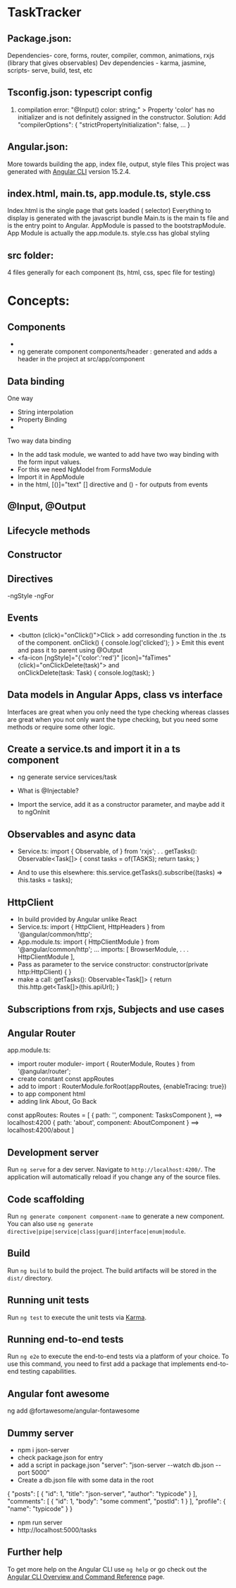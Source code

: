 # TaskTracker

## Package.json:

Dependencies- core, forms, router, compiler, common, animations, rxjs (library that gives observables)
Dev dependencies - karma, jasmine,
scripts- serve, build, test, etc

## Tsconfig.json: typescript config

1. compilation error: "@Input() color: string;" > Property 'color' has no initializer and is not definitely assigned in the constructor.
   Solution: Add
   "compilerOptions": {
   "strictPropertyInitialization": false,
   ...
   }

## Angular.json:

More towards building the app, index file, output, style files
This project was generated with [Angular CLI](https://github.com/angular/angular-cli) version 15.2.4.

## index.html, main.ts, app.module.ts, style.css

Index.html is the single page that gets loaded (<app-root> selector)
Everything to display is generated with the javascript bundle
Main.ts is the main ts file and is the entry point to Angular. AppModule is passed to the bootstrapModule. App Module is actually the app.module.ts.
style.css has global styling

## src folder:

4 files generally for each component (ts, html, css, spec file for testing)

# Concepts:

## Components

-
- ng generate component components/header : generated and adds a header in the project at src/app/component

## Data binding

One way

- String interpolation
- Property Binding
-

Two way data binding

- In the add task module, we wanted to add have two way binding with the form input values.
- For this we need NgModel from FormsModule
- Import it in AppModule
- in the html, [()]="text" [] directive and () - for outputs from events

## @Input, @Output

## Lifecycle methods

## Constructor

## Directives

-ngStyle
-ngFor

## Events

- <button (click)="onClick()">Click</button> > add corresonding function in the .ts of the component. onClick() { console.log('clicked'); } > Emit this event and pass it to parent using @Output
- <fa-icon [ngStyle]="{'color':'red'}" [icon]="faTimes" (click)="onClickDelete(task)">
  and  
  onClickDelete(task: Task) {
  console.log(task);
  }

## Data models in Angular Apps, class vs interface

Interfaces are great when you only need the type checking whereas classes are great when you not only want the type checking, but you need some methods or require some other logic.

## Create a service.ts and import it in a ts component

- ng generate service services/task

- What is @Injectable?

- Import the service, add it as a constructor parameter, and maybe add it to ngOnInit

## Observables and async data

- Service.ts:
  import { Observable, of } from 'rxjs';
  . .
  getTasks(): Observable<Task[]> {
  const tasks = of(TASKS);
  return tasks;
  }

- And to use this elsewhere:
  this.service.getTasks().subscribe((tasks) => this.tasks = tasks);

## HttpClient

- In build provided by Angular unlike React
- Service.ts: import { HttpClient, HttpHeaders } from '@angular/common/http';
- App.module.ts:
  import { HttpClientModule } from '@angular/common/http';
  ...
  imports: [
  BrowserModule,
  . . .
  HttpClientModule
  ],
- Pass as parameter to the service constructor: constructor(private http:HttpClient) { }
- make a call:
  getTasks(): Observable<Task[]> {
  return this.http.get<Task[]>(this.apiUrl);
  }

## Subscriptions from rxjs, Subjects and use cases

## Angular Router

app.module.ts:

- import router moduler- import { RouterModule, Routes } from '@angular/router';
- create constant const appRoutes
- add to import : RouterModule.forRoot(appRoutes, {enableTracing: true})
- <router-outlet></router-outlet> to app component html
- adding link <a routerLink="/about">About</a>, <a routerLink="/">Go Back</a>

const appRoutes: Routes = [
{ path: '', component: TasksComponent }, ==> localhost:4200
{ path: 'about', component: AboutComponent } ==> localhost:4200/about
]

## Development server

Run `ng serve` for a dev server. Navigate to `http://localhost:4200/`. The application will automatically reload if you change any of the source files.

## Code scaffolding

Run `ng generate component component-name` to generate a new component. You can also use `ng generate directive|pipe|service|class|guard|interface|enum|module`.

## Build

Run `ng build` to build the project. The build artifacts will be stored in the `dist/` directory.

## Running unit tests

Run `ng test` to execute the unit tests via [Karma](https://karma-runner.github.io).

## Running end-to-end tests

Run `ng e2e` to execute the end-to-end tests via a platform of your choice. To use this command, you need to first add a package that implements end-to-end testing capabilities.

## Angular font awesome

ng add @fortawesome/angular-fontawesome

## Dummy server

- npm i json-server
- check package.json for entry
- add a script in package.json "server": "json-server --watch db.json --port 5000"
- Create a db.json file with some data in the root

{
"posts": [
{ "id": 1, "title": "json-server", "author": "typicode" }
],
"comments": [
{ "id": 1, "body": "some comment", "postId": 1 }
],
"profile": { "name": "typicode" }
}

- npm run server
- http://localhost:5000/tasks

## Further help

To get more help on the Angular CLI use `ng help` or go check out the [Angular CLI Overview and Command Reference](https://angular.io/cli) page.
